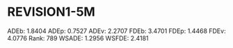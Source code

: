 # REVISION1-5M

ADEb: 1.8404
ADEp: 0.7527
ADEv: 2.2707
FDEb: 3.4701
FDEp: 1.4468
FDEv: 4.0776
Rank: 789
WSADE: 1.2956
WSFDE: 2.4181